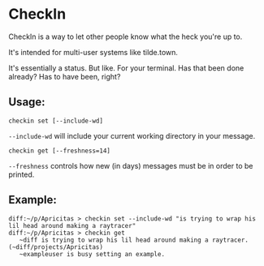 # CheckIn

CheckIn is a way to let other people know what the heck you're up to.

It's intended for multi-user systems like tilde.town.

It's essentially a status. But like. For your terminal. Has that been done
already? Has to have been, right?

## Usage:

`checkin set [--include-wd]`

`--include-wd` will include your current working directory in your message.

`checkin get [--freshness=14]`

`--freshness` controls how new (in days) messages must be in order to be printed.

## Example:


```
diff:~/p/Apricitas > checkin set --include-wd "is trying to wrap his lil head around making a raytracer" 
diff:~/p/Apricitas > checkin get
   ~diff is trying to wrap his lil head around making a raytracer. (~diff/projects/Apricitas)
   ~exampleuser is busy setting an example.
```